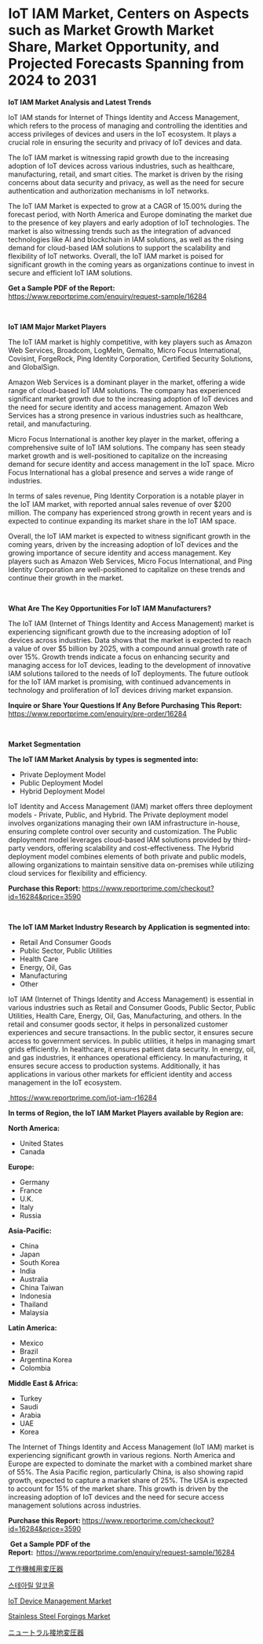 <p><h1>IoT IAM Market, Centers on Aspects such as Market Growth Market Share, Market Opportunity, and Projected Forecasts Spanning from 2024 to 2031</h1></p><p><strong>IoT IAM Market Analysis and Latest Trends</strong></p>
<p><p>IoT IAM stands for Internet of Things Identity and Access Management, which refers to the process of managing and controlling the identities and access privileges of devices and users in the IoT ecosystem. It plays a crucial role in ensuring the security and privacy of IoT devices and data.</p><p>The IoT IAM market is witnessing rapid growth due to the increasing adoption of IoT devices across various industries, such as healthcare, manufacturing, retail, and smart cities. The market is driven by the rising concerns about data security and privacy, as well as the need for secure authentication and authorization mechanisms in IoT networks.</p><p>The IoT IAM Market is expected to grow at a CAGR of 15.00% during the forecast period, with North America and Europe dominating the market due to the presence of key players and early adoption of IoT technologies. The market is also witnessing trends such as the integration of advanced technologies like AI and blockchain in IAM solutions, as well as the rising demand for cloud-based IAM solutions to support the scalability and flexibility of IoT networks. Overall, the IoT IAM market is poised for significant growth in the coming years as organizations continue to invest in secure and efficient IoT IAM solutions.</p></p>
<p><strong>Get a Sample PDF of the Report:&nbsp;</strong> <a href="https://www.reportprime.com/enquiry/request-sample/16284">https://www.reportprime.com/enquiry/request-sample/16284</a></p>
<p>&nbsp;</p>
<p><strong>IoT IAM Major Market Players</strong></p>
<p><p>The IoT IAM market is highly competitive, with key players such as Amazon Web Services, Broadcom, LogMeIn, Gemalto, Micro Focus International, Covisint, ForgeRock, Ping Identity Corporation, Certified Security Solutions, and GlobalSign. </p><p>Amazon Web Services is a dominant player in the market, offering a wide range of cloud-based IoT IAM solutions. The company has experienced significant market growth due to the increasing adoption of IoT devices and the need for secure identity and access management. Amazon Web Services has a strong presence in various industries such as healthcare, retail, and manufacturing.</p><p>Micro Focus International is another key player in the market, offering a comprehensive suite of IoT IAM solutions. The company has seen steady market growth and is well-positioned to capitalize on the increasing demand for secure identity and access management in the IoT space. Micro Focus International has a global presence and serves a wide range of industries.</p><p>In terms of sales revenue, Ping Identity Corporation is a notable player in the IoT IAM market, with reported annual sales revenue of over $200 million. The company has experienced strong growth in recent years and is expected to continue expanding its market share in the IoT IAM space.</p><p>Overall, the IoT IAM market is expected to witness significant growth in the coming years, driven by the increasing adoption of IoT devices and the growing importance of secure identity and access management. Key players such as Amazon Web Services, Micro Focus International, and Ping Identity Corporation are well-positioned to capitalize on these trends and continue their growth in the market.</p></p>
<p>&nbsp;</p>
<p><strong>What Are The Key Opportunities For IoT IAM Manufacturers?</strong></p>
<p><p>The IoT IAM (Internet of Things Identity and Access Management) market is experiencing significant growth due to the increasing adoption of IoT devices across industries. Data shows that the market is expected to reach a value of over $5 billion by 2025, with a compound annual growth rate of over 15%. Growth trends indicate a focus on enhancing security and managing access for IoT devices, leading to the development of innovative IAM solutions tailored to the needs of IoT deployments. The future outlook for the IoT IAM market is promising, with continued advancements in technology and proliferation of IoT devices driving market expansion.</p></p>
<p><strong>Inquire or Share Your Questions If Any Before Purchasing This Report:</strong> <a href="https://www.reportprime.com/enquiry/pre-order/16284">https://www.reportprime.com/enquiry/pre-order/16284</a></p>
<p>&nbsp;</p>
<p><strong>Market Segmentation</strong></p>
<p><strong>The IoT IAM Market Analysis by types is segmented into:</strong></p>
<p><ul><li>Private Deployment Model</li><li>Public Deployment Model</li><li>Hybrid Deployment Model</li></ul></p>
<p><p>IoT Identity and Access Management (IAM) market offers three deployment models - Private, Public, and Hybrid. The Private deployment model involves organizations managing their own IAM infrastructure in-house, ensuring complete control over security and customization. The Public deployment model leverages cloud-based IAM solutions provided by third-party vendors, offering scalability and cost-effectiveness. The Hybrid deployment model combines elements of both private and public models, allowing organizations to maintain sensitive data on-premises while utilizing cloud services for flexibility and efficiency.</p></p>
<p><strong>Purchase this Report:&nbsp;</strong><a href="https://www.reportprime.com/checkout?id=16284&price=3590">https://www.reportprime.com/checkout?id=16284&price=3590</a></p>
<p>&nbsp;</p>
<p><strong>The IoT IAM Market Industry Research by Application is segmented into:</strong></p>
<p><ul><li>Retail And Consumer Goods</li><li>Public Sector, Public Utilities</li><li>Health Care</li><li>Energy, Oil, Gas</li><li>Manufacturing</li><li>Other</li></ul></p>
<p><p>IoT IAM (Internet of Things Identity and Access Management) is essential in various industries such as Retail and Consumer Goods, Public Sector, Public Utilities, Health Care, Energy, Oil, Gas, Manufacturing, and others. In the retail and consumer goods sector, it helps in personalized customer experiences and secure transactions. In the public sector, it ensures secure access to government services. In public utilities, it helps in managing smart grids efficiently. In healthcare, it ensures patient data security. In energy, oil, and gas industries, it enhances operational efficiency. In manufacturing, it ensures secure access to production systems. Additionally, it has applications in various other markets for efficient identity and access management in the IoT ecosystem.</p></p>
<p><a href="https://www.reportprime.com/iot-iam-r16284">&nbsp;https://www.reportprime.com/iot-iam-r16284</a></p>
<p><strong>In terms of Region, the IoT IAM Market Players available by Region are:</strong></p>
<p>
    <p> <strong> North America: </strong>
        <ul>
            <li>United States</li>
            <li>Canada</li>
        </ul>
        </p> 
    <p> <strong> Europe: </strong>
        <ul>
            <li>Germany</li>
            <li>France</li>
            <li>U.K.</li>
            <li>Italy</li>
            <li>Russia</li>
        </ul>
        </p> 
    <p> <strong> Asia-Pacific: </strong>
        <ul>
            <li>China</li>
            <li>Japan</li>
            <li>South Korea</li>
            <li>India</li>
            <li>Australia</li>
            <li>China Taiwan</li>
            <li>Indonesia</li>
            <li>Thailand</li>
            <li>Malaysia</li>
        </ul>
        </p> 
    <p> <strong> Latin America: </strong>
        <ul>
            <li>Mexico</li>
            <li>Brazil</li>
            <li>Argentina Korea</li>
            <li>Colombia</li>
        </ul>
        </p> 
    <p> <strong> Middle East & Africa: </strong>
        <ul>
            <li>Turkey</li>
            <li>Saudi</li>
            <li>Arabia</li>
            <li>UAE</li>
            <li>Korea</li>
        </ul>
    </p>
    </p>
<p><p>The Internet of Things Identity and Access Management (IoT IAM) market is experiencing significant growth in various regions. North America and Europe are expected to dominate the market with a combined market share of 55%. The Asia Pacific region, particularly China, is also showing rapid growth, expected to capture a market share of 25%. The USA is expected to account for 15% of the market share. This growth is driven by the increasing adoption of IoT devices and the need for secure access management solutions across industries.</p></p>
<p><strong>Purchase this Report: </strong><a href="https://www.reportprime.com/checkout?id=16284&price=3590">https://www.reportprime.com/checkout?id=16284&price=3590</a></p>
<p>&nbsp;<strong>Get a Sample PDF of the Report:&nbsp;&nbsp;</strong><a href="https://www.reportprime.com/enquiry/request-sample/16284">https://www.reportprime.com/enquiry/request-sample/16284</a></p>
<p><strong></strong></p>
<p><p><a href="https://github.com/bevdtkn4419963/Market-Research-Report-List-1/blob/main/835914026229.md">工作機械用変圧器</a></p><p><a href="https://github.com/vseigx30c9a1j/Market-Research-Report-List-1/blob/main/480491124369.md">스테아릴 알코올</a></p><p><a href="https://github.com/jj19131/Market-Research-Report-List-2/blob/main/iot-device-management-market.md">IoT Device Management Market</a></p><p><a href="https://issuu.com/reportprime-2/docs/stainless-steel-forgings-market-size-2030.pptx">Stainless Steel Forgings Market</a></p><p><a href="https://github.com/MosesSpinka1914/Market-Research-Report-List-1/blob/main/900324526230.md">ニュートラル接地変圧器</a></p></p>